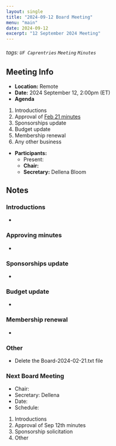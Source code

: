 ```yaml
---
layout: single
title: "2024-09-12 Board Meeting"
menu: "main"
date: 2024-09-12
excerpt: "12 September 2024 Meeting"
---
```


###### tags: `UF Caprentries` `Meeting` `Minutes`

## Meeting Info

- **Location:** Remote
- **Date:** 2024 September 12, 2:00pm (ET)
- **Agenda**

1. Introductions
2. Approval of [Feb 21 minutes]([(https://www.uf-carpentries.org/minutes/board-2024-02-21/)])
3. Sponsorships update
4. Budget update
5. Membership renewal 
6. Any other business

- **Participants:**
    - Present: 
    - **Chair:** 
    - **Secretary:** Dellena Bloom

## Notes
<!-- Other important details discussed during the meeting can be entered here. -->

### Introductions
* 

### Approving minutes
* 

### Sponsorships update
* 

### Budget update
* 

### Membership renewal
* 

### Other
* Delete the Board-2024-02-21.txt file

### Next Board Meeting
* Chair: 
* Secretary: Dellena
* Date: 
* Schedule: 

1. Introductions
2. Approval of Sep 12th minutes
3. Sponsorship solicitation
4. Other

